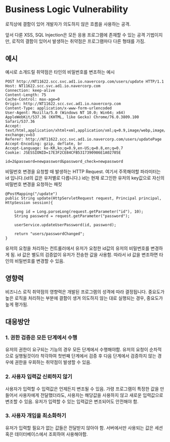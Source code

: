 # Business Logic Vulnerability

로직상에 결함이 있어 개발자가 의도하지 않은 흐름을 사용하는 공격.

앞서 다룬 XSS, SQL Injection은 모든 응용 프로그램에 존재할 수 있는 공격 기법이지만, 로직의 결함이 있어서 발생하는 취약점은 프로그램마다 다른 형태를 가짐.

## 예시
예시로 소개드릴 취약점은 타인의 비밀번호를 변조하는 예시

```
POST http://NT11622.scc.svc.ad1.io.navercorp.com/users/update HTTP/1.1
Host: NT11622.scc.svc.ad1.io.navercorp.com
Connection: keep-alive
Content-Length: 75
Cache-Control: max-age=0
Origin: http://NT11622.scc.svc.ad1.io.navercorp.com
Content-Type: application/x-www-form-urlencoded
User-Agent: Mozilla/5.0 (Windows NT 10.0; Win64; x64) AppleWebKit/537.36 (KHTML, like Gecko) Chrome/76.0.3809.100 Safari/537.36
Accept: text/html,application/xhtml+xml,application/xml;q=0.9,image/webp,image/apng,*/*;q=0.8,application/signed-exchange;v=b3
Referer: http://NT11622.scc.svc.ad1.io.navercorp.com/users/updatePage
Accept-Encoding: gzip, deflate, br
Accept-Language: ko-KR,ko;q=0.9,en-US;q=0.8,en;q=0.7
Cookie: JSESSIONID=17E3F2CE84CFB5317390986E1A02705E

id=2&password=newpassword&password_check=newpassword
```
비밀번호 변경을 요청할 때 발생하는 HTTP Request. 여기서 주목해야할 파라미터는 id 입니다.(id의 값은 유저별로 다릅니다.) id는 현재 로그인한 유저의 key값으로 자신의 비밀번호 변경을 요청하는 패킷

```
@PostMapping("/update")
public String update(HttpServletRequest request, Principal principal, HttpSession session){

    Long id = Long.parseLong(request.getParameter("id"), 10);
    String password = request.getParameter("password");

    userService.updateUserPassword(id, password);

    return "users/passwordChanged";
}
```
유저의 요청을 처리하는 컨트롤러에서 유저가 요청한 id값의 유저의 비밀번호를 변경하게 됨. id 값은 별도의 검증없이 유저가 전송한 값을 사용함. 따라서 id 값을 변조하면 타인의 비밀번호를 변경할 수 있음.

## 영향력
비즈니스 로직 취약점의 영향력은 개발된 프로그램의 성격에 따라 결정됩니다. 중요도가 높은 로직을 처리하는 부분에 결함이 생겨 의도하지 않는 대로 실행되는 경우, 중요도가 높게 평가됨.

## 대응방안
### 1. 권한 검증은 모든 단계에서 수행
유저의 권한이 요구되는 기능의 경우 모든 단계에서 수행해야함. 유저의 요청이 순차적으로 실행될것이라 착각하여 첫번째 단계에서 검증 후 다음 단계에서 검증하지 않는 경우에 권한을 우회하는 취약점이 발생할 수 있음.

### 2. 사용자 입력값 신뢰하지 않기
사용자가 입력할 수 입력값은 언제든지 변조될 수 있음. 가령 프로그램이 특정한 값을 만들어서 사용자에게 전달했더라도, 사용자는 해당값을 사용하지 않고 새로운 입력값으로 변조할 수 있음. 유저가 입력할 수 있는 입력값은 변조되어도 안전해야 함.

### 3. 사용자 개입을 최소화하기
유저가 입력할 필요가 없는 값들은 전달받지 않아야 함. 서버에서만 사용되는 값은 세션 혹은 데이터베이스에서 조회하여 사용해야함.